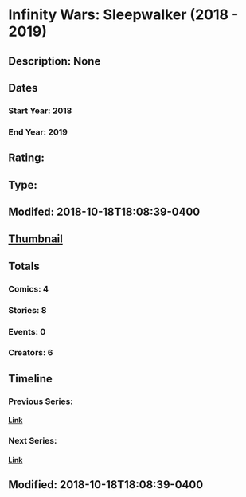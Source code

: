 # Infinity Wars: Sleepwalker (2018 - 2019)
## Description: None
## Dates
### Start Year: 2018
### End Year: 2019
## Rating: 
## Type: 
## Modifed: 2018-10-18T18:08:39-0400
## [Thumbnail](http://i.annihil.us/u/prod/marvel/i/mg/9/60/5bc9045e74bf1.jpg)
## Totals
### Comics: 4
### Stories: 8
### Events: 0
### Creators: 6
## Timeline
### Previous Series: 
#### [Link]()
### Next Series: 
#### [Link]()
## Modified: 2018-10-18T18:08:39-0400